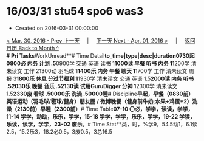 # 16/03/31 stu54 spo6 was3

* Created on 2016-03-31 00:00:00

[&lt; Mar. 30, 2016 - Prev 上一天](d30.md)     \|     [下一天 Next - Apr. 01, 2016 &gt;](../04/d01.md)     \|     [返回月历 Back to Month ^](index.md)   
**\# Pri Tasks**WorkUnread**\# Time Detail**to\_time\|type\|desc\|duration0730起0800必 内务 计划 .5**0900学 交通 英语 读书 1**1000读 早餐 听书 内务 1**1200学 清未读文 工作 21300动 羽毛球 1**1400乐 内务 午餐 聊天 1**1700学 工作 清未读文 周报 3**1800乐 休息 分过节福利 1**1930学 清未读文 交通 英语 1.5**2000读 内务 听书 .52030乐 晚餐 音乐 .52130读 试用GuruDigger 分神 1**2300学 清未读文 1.5**2330废 看球 .50000乐 洗澡 .50000睡**\# Discipline**早起，早餐（0830前）英语运动（羽毛球/毽球/健身）朋友圈 / 微博晚餐（健身前牛奶;水果+鸡蛋\*2）洗澡（2130前）早睡（2300前）**\# Time Table**07-10 〇必，学学，读读，学学，11-14 学学，动动，乐乐，学学，15-18 学学，学学，乐乐，学学，19-22 学读，乐读，读学，学学，23-02 废乐。**\# Time Stat**类，时，%学9，54.5动1，6.1读2.5，15.2乐3，18.2必0.5，3废0.5，3总16.5

